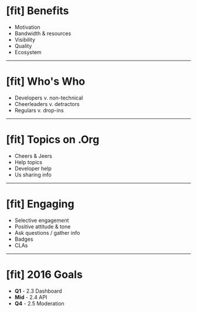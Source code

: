 # [fit] Benefits

* Motivation
* Bandwidth & resources
* Visibility
* Quality
* Ecosystem

---

# [fit] Who's Who

* Developers v. non-technical
* Cheerleaders v. detractors
* Regulars v. drop-ins

---

# [fit] Topics on .Org

* Cheers & Jeers
* Help topics
* Developer help
* Us sharing info

---

# [fit] Engaging

* Selective engagement
* Positive attitude & tone
* Ask questions / gather info
* Badges
* CLAs

---

# [fit] 2016 Goals

* **Q1** - 2.3 Dashboard
* **Mid** - 2.4 API
* **Q4** - 2.5 Moderation